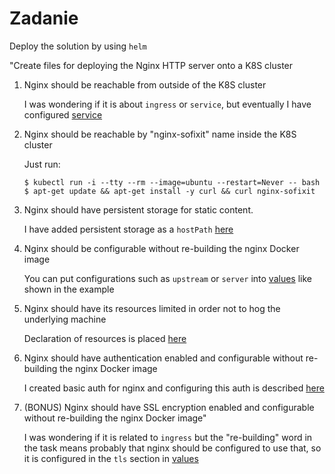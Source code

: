 # Zadanie

Deploy the solution by using `helm`

"Create files for deploying the Nginx HTTP server onto a K8S cluster
1. Nginx should be reachable from outside of the K8S cluster

    I was wondering if it is about `ingress` or `service`, but eventually I have configured [service](nginx-sofixit/templates/service.yml#L19)

2. Nginx should be reachable by "nginx-sofixit" name inside the K8S cluster

    Just run:
    ```
    $ kubectl run -i --tty --rm --image=ubuntu --restart=Never -- bash
    $ apt-get update && apt-get install -y curl && curl nginx-sofixit
    ```

3. Nginx should have persistent storage for static content.

    I have added persistent storage as a `hostPath` [here](nginx-sofixit/templates/deployment.yaml#L19)

4. Nginx should be configurable without re-building the nginx Docker image

    You can put configurations such as `upstream` or `server` into [values](nginx-sofixit/values.yaml#L8) like shown in the example

5. Nginx should have its resources limited in order not to hog the underlying machine

    Declaration of resources is placed [here](nginx-sofixit/templates/deployment.yaml#L36)

6. Nginx should have authentication enabled and configurable without re-building the nginx Docker image

    I created basic auth for nginx and configuring this auth is described [here](nginx-sofixit/values.yaml#L1)

7. (BONUS) Nginx should have SSL encryption enabled and configurable without re-building the nginx Docker image"

    I was wondering if it is related to `ingress` but the "re-building" word in the task means probably that nginx should be configured to use that, so it is configured in the `tls` section in [values](nginx-sofixit/values.yaml#L21)